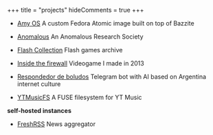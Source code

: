 +++
title = "projects"
hideComments = true
+++

- [Amy OS](https://github.com/astrovm/amyos) A custom Fedora Atomic image built on top of Bazzite

- [Anomalous](https://anomalous.xyz/) An Anomalous Research Society

- [Flash Collection](https://4st.li/flash/) Flash games archive

- [Inside the firewall](https://4st.li/insidethefirewall) Videogame I made in 2013

- [Respondedor de boludos](https://t.me/respondedorbot) Telegram bot with AI based on Argentina internet culture

- [YTMusicFS](https://github.com/astrovm/ytmusicfs) A FUSE filesystem for YT Music

**self-hosted instances**

- [FreshRSS](https://news.4st.li/) News aggregator
